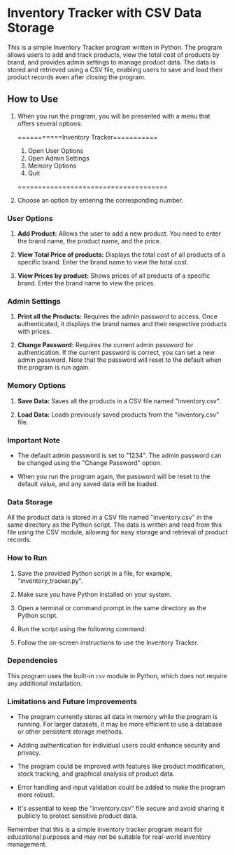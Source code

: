 
# Inventory Tracker with CSV Data Storage

This is a simple Inventory Tracker program written in Python. The program allows users to add and track products, view the total cost of products by brand, and provides admin settings to manage product data. The data is stored and retrieved using a CSV file, enabling users to save and load their product records even after closing the program.

## How to Use

1. When you run the program, you will be presented with a menu that offers several options:


   ===========Inventory Tracker===========
   1. Open User Options
   2. Open Admin Settings
   3. Memory Options
   4. Quit
      
   =====================================


2. Choose an option by entering the corresponding number.

### User Options

1. **Add Product:** Allows the user to add a new product. You need to enter the brand name, the product name, and the price.

2. **View Total Price of products:** Displays the total cost of all products of a specific brand. Enter the brand name to view the total cost.

3. **View Prices by product:** Shows prices of all products of a specific brand. Enter the brand name to view the prices.

### Admin Settings

1. **Print all the Products:** Requires the admin password to access. Once authenticated, it displays the brand names and their respective products with prices.

2. **Change Password:** Requires the current admin password for authentication. If the current password is correct, you can set a new admin password. Note that the password will reset to the default when the program is run again.

### Memory Options

1. **Save Data:** Saves all the products in a CSV file named "inventory.csv".

2. **Load Data:** Loads previously saved products from the "inventory.csv" file.

### Important Note

- The default admin password is set to "1234". The admin password can be changed using the "Change Password" option.

- When you run the program again, the password will be reset to the default value, and any saved data will be loaded.

### Data Storage

All the product data is stored in a CSV file named "inventory.csv" in the same directory as the Python script. The data is written and read from this file using the CSV module, allowing for easy storage and retrieval of product records.

### How to Run

1. Save the provided Python script in a file, for example, "inventory_tracker.py".

2. Make sure you have Python installed on your system.

3. Open a terminal or command prompt in the same directory as the Python script.

4. Run the script using the following command:

5. Follow the on-screen instructions to use the Inventory Tracker.

### Dependencies

This program uses the built-in `csv` module in Python, which does not require any additional installation.

### Limitations and Future Improvements

- The program currently stores all data in memory while the program is running. For larger datasets, it may be more efficient to use a database or other persistent storage methods.

- Adding authentication for individual users could enhance security and privacy.

- The program could be improved with features like product modification, stock tracking, and graphical analysis of product data.

- Error handling and input validation could be added to make the program more robust.

- It's essential to keep the "inventory.csv" file secure and avoid sharing it publicly to protect sensitive product data.

Remember that this is a simple inventory tracker program meant for educational purposes and may not be suitable for real-world inventory management.

